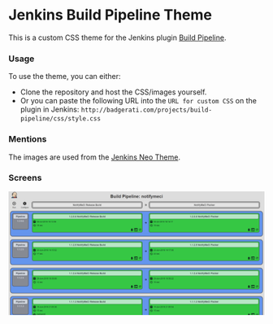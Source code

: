# Jenkins Build Pipeline Theme
This is a custom CSS theme for the Jenkins plugin [Build Pipeline](https://wiki.jenkins-ci.org/display/JENKINS/Build+Pipeline+Plugin).

### Usage
To use the theme, you can either:

* Clone the repository and host the CSS/images yourself.
* Or you can paste the following URL into the `URL for custom CSS` on the plugin in Jenkins: `http://badgerati.com/projects/build-pipeline/css/style.css`

### Mentions
The images are used from the [Jenkins Neo Theme](https://github.com/aarjithn/jenkins-neo-theme).

### Screens
![screen capture](https://raw.githubusercontent.com/Badgerati/Build-Pipeline-Theme/master/screens/capture.png "screen capture")
